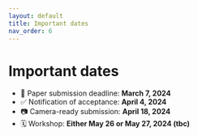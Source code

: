 ```yaml
---
layout: default
title: Important dates
nav_order: 6
---
```


# Important dates

* 📄 Paper submission deadline: **March 7, 2024**
* ✅ Notification of acceptance: **April 4, 2024**
* 📷 Camera-ready submission: **April 18, 2024**
* 🗓️ Workshop: **Either May 26 or May 27, 2024 (tbc)**
